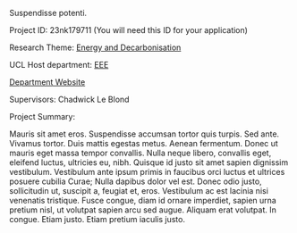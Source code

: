 Suspendisse potenti.

Project ID: 23nk179711
(You will need this ID for your application)

Research Theme: [Energy and Decarbonisation](/themes/energy-and-decarbonisation)

UCL Host department: [EEE](/departments/eee)

[Department Website](https://www.example.com/dept5)

Supervisors: Chadwick Le Blond

Project Summary:

Mauris sit amet eros. Suspendisse accumsan tortor quis turpis. Sed ante. Vivamus tortor. Duis mattis egestas metus. Aenean fermentum. Donec ut mauris eget massa tempor convallis. Nulla neque libero, convallis eget, eleifend luctus, ultricies eu, nibh. Quisque id justo sit amet sapien dignissim vestibulum. Vestibulum ante ipsum primis in faucibus orci luctus et ultrices posuere cubilia Curae; Nulla dapibus dolor vel est. Donec odio justo, sollicitudin ut, suscipit a, feugiat et, eros. Vestibulum ac est lacinia nisi venenatis tristique. Fusce congue, diam id ornare imperdiet, sapien urna pretium nisl, ut volutpat sapien arcu sed augue. Aliquam erat volutpat. In congue. Etiam justo. Etiam pretium iaculis justo.